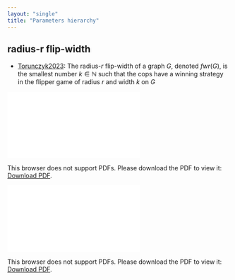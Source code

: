 ```yaml
---
layout: "single"
title: "Parameters hierarchy"
---
```

<!--this is a generated file-->

## radius-r flip-width
* [Torunczyk2023](../KpkMZB): The radius-$r$ flip-width of a graph $G$, denoted $fwr (G)$, is the smallest number $k \in \mathbb{N}$ such that the cops have a winning strategy in the flipper game of radius $r$ and width $k$ on $G$

<object data="../local_nMKJBg.pdf" type="application/pdf" width="100%" height="480px"><embed src="../local_nMKJBg.pdf"><p>This browser does not support PDFs. Please download the PDF to view it: <a href="../local_nMKJBg.pdf">Download PDF</a>.</p></embed></object>


<object data="../nMKJBg.pdf" type="application/pdf" width="100%" height="480px"><embed src="../nMKJBg.pdf"><p>This browser does not support PDFs. Please download the PDF to view it: <a href="../nMKJBg.pdf">Download PDF</a>.</p></embed></object>

